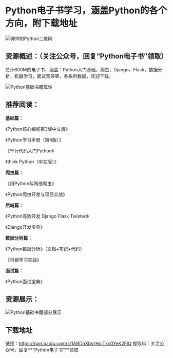 # Python电子书学习，涵盖Python的各个方向，附下载地址

![帅帅的Python二维码](E:\hello_python\基础知识\资源分享\图片\Python基础知识\帅帅的Python二维码.png)

## 资源概述：（关注公众号，回复“Python电子书”领取）

总计600M的电子书，涵盖：Python入门基础，爬虫，Django，Flask，数据分析，机器学习，面试宝典等，各系列数据，欢迎下载。

![Python基础书籍属性](E:\hello_python\基础知识\资源分享\图片\Python基础知识\Python基础书籍属性.png)

## 推荐阅读：

**基础篇：**

《Python核心编程第3版中文版》

《Python学习手册（第4版）》

《千行代码入门Python》

《think Python（中文版）》

**爬虫篇：**

《用Python写网络爬虫》

《Python爬虫开发与项目实战》

**后端篇：**

《Python高效开发 Django Flask Twisted》

《Django开发宝典》

**数据分析篇：**

《Python数据分析》（文档+笔记+代码）

《机器学习实战》

**面试篇：**

《Python面试宝典》

## 资源展示：

![Python基础书籍部分展示](E:\hello_python\基础知识\资源分享\图片\Python基础知识\Python基础书籍部分展示.png)



## 下载地址

链接：https://pan.baidu.com/s/1ABDnXbVrHciTkc0YeK2FIQ 
提取码：关注公众号，回复**“Python电子书”**领取

